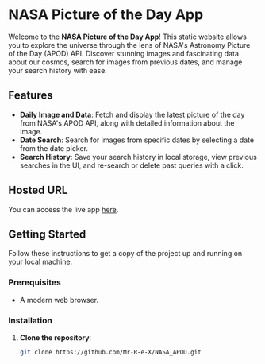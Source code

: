 # NASA Picture of the Day App

Welcome to the **NASA Picture of the Day App**! This static website allows you to explore the universe through the lens of NASA's Astronomy Picture of the Day (APOD) API. Discover stunning images and fascinating data about our cosmos, search for images from previous dates, and manage your search history with ease.

## Features

- **Daily Image and Data**: Fetch and display the latest picture of the day from NASA's APOD API, along with detailed information about the image.
- **Date Search**: Search for images from specific dates by selecting a date from the date picker.
- **Search History**: Save your search history in local storage, view previous searches in the UI, and re-search or delete past queries with a click.

## Hosted URL

You can access the live app [here](https://nasa-apod-ruddy.vercel.app/).

## Getting Started

Follow these instructions to get a copy of the project up and running on your local machine.

### Prerequisites

- A modern web browser.

### Installation

1. **Clone the repository**:
   ```bash
   git clone https://github.com/Mr-R-e-X/NASA_APOD.git
   ```
